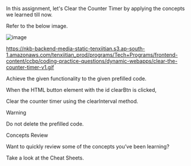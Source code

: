 In this assignment, let's Clear the Counter Timer by applying the concepts we learned till now.

Refer to the below image.

![image](https://github.com/bukka5sandhya/Clear-the-Counter-Javascript/assets/133884532/7a3f96d7-bd28-4e48-9dd9-3e71eb8c4f8e)

https://nkb-backend-media-static-tenxiitian.s3.ap-south-1.amazonaws.com/tenxiitian_prod/programs/Tech+Programs/frontend-content/ccbp/coding-practice-questions/dynamic-webapps/clear-the-counter-timer-v1.gif

Achieve the given functionality to the given prefilled code.

When the HTML button element with the id clearBtn is clicked,

Clear the counter timer using the clearInterval method.

Warning

Do not delete the prefilled code.

Concepts Review

Want to quickly review some of the concepts you’ve been learning?

Take a look at the Cheat Sheets.

